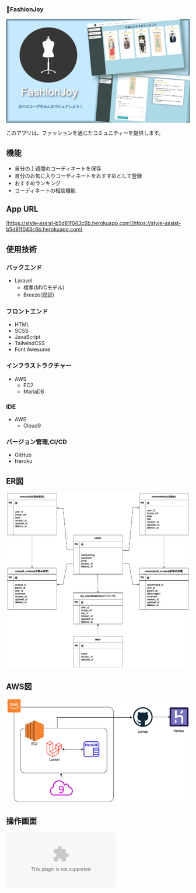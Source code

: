 ### 🌟FashionJoy

![Title Image](public/image/fashionjoy-title.jpg)

このアプリは、ファッションを通じたコミュニティーを提供します。

## 機能
- 自分の１週間のコーディネートを保存
- 自分のお気に入りコーディネートをおすすめとして登録
- おすすめランキング
- コーディネートの相談機能

## App URL
[https://style-assist-b5d81f043c6b.herokuapp.com](https://style-assist-b5d81f043c6b.herokuapp.com)

## 使用技術
### バックエンド
- Laravel
  - 標準(MVCモデル)
  - Breeze(認証)

### フロントエンド
- HTML
- SCSS
- JavaScript
- TailwindCSS
- Font Awesome

### インフラストラクチャー
- AWS
  - EC2
  - MariaDB

### IDE
- AWS
  - Cloud9

### バージョン管理,CI/CD
- GitHub
- Heroku

## ER図
![ER図](public/image/er-diagram.png)

## AWS図
![構成図](public/image/infra-diagram.png)

## 操作画面
![操作図](public/image/operation_document.xlsx)